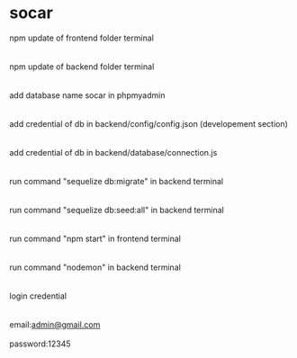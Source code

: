 # socar
npm update of frontend folder terminal
<br>
<br>
<br>
npm update of backend folder terminal
<br>
<br>
<br>
add database name socar in phpmyadmin
<br>
<br>
<br>
add credential of db in backend/config/config.json (developement section)
<br>
<br>
<br>
add credential of db in backend/database/connection.js
<br>
<br>
<br>
run command "sequelize db:migrate" in backend terminal
<br>
<br>
<br>
run command "sequelize db:seed:all" in backend terminal
<br>
<br>
<br>
run command "npm start" in frontend terminal
<br>
<br>
<br>
run command "nodemon" in backend terminal
<br>
<br>
<br>
login credential
<br>
<br>
<br>
email:admin@gmail.com
<br>
<br>
password:12345
